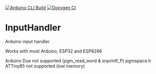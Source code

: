 [![Arduino CLI Build](https://github.com/dstroy0/InputHandler/actions/workflows/build_arduino.yml/badge.svg)](https://github.com/dstroy0/InputHandler/actions/workflows/build_arduino.yml)
[![Doxygen CI](https://github.com/dstroy0/InputHandler/actions/workflows/doxygen.yml/badge.svg)](https://github.com/dstroy0/InputHandler/actions/workflows/doxygen.yml)
# InputHandler
Arduino input handler  

Works with most Arduino, ESP32 and ESP8266  
  
Arduino Due not supported  (pgm_read_word & snprintf_P) pgmspace.h  
ATTiny85 not supported  (low memory)  

